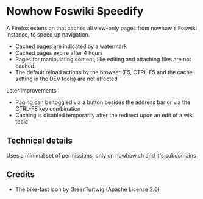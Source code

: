 # Nowhow Foswiki Speedify

A Firefox extension that caches all view-only pages from nowhow's Foswiki instance, to speed up navigation.

- Cached pages are indicated by a watermark
- Cached pages expire after 4 hours
- Pages for manipulating content, like editing and attaching files are not cached.
- The default reload actions by the browser (F5, CTRL-F5 and the cache setting in the DEV tools) are not affected

Later improvements

- Paging can be toggled via a button besides the address bar or via the CTRL-F8 key combination
- Caching is disabled temporarily after the redirect upon an edit of a wiki topic


## Technical details

Uses a minimal set of permissions, only on nowhow.ch and it's subdomains


## Credits
   - The bike-fast icon by GreenTurtwig (Apache License 2.0)
